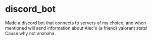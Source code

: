# discord_bot
Made a discord bot that connects to servers of my choice, and when mentioned will send information about Alec's (a friend) valorant stats! Cause why not ahahaha.
